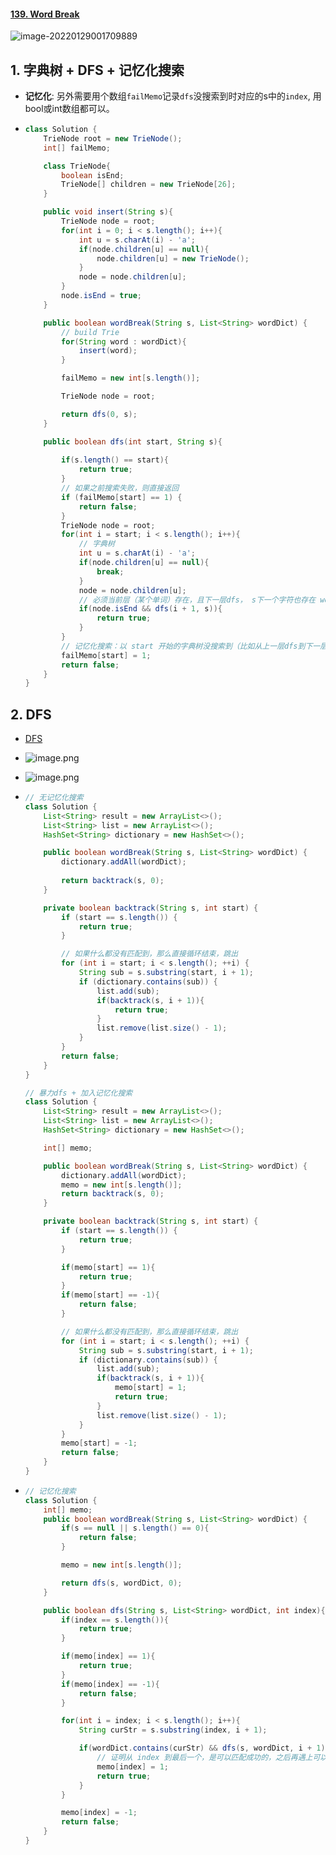 #### [139. Word Break](https://leetcode-cn.com/problems/word-break/)

![image-20220129001709889](https://raw.githubusercontent.com/TWDH/Leetcode-From-Zero/pictures/img/image-20220129001709889.png)

## 1. 字典树 + DFS + 记忆化搜索

- **记忆化**: 另外需要用个数组`failMemo`记录`dfs`没搜索到时对应的s中的`index`, 用bool或int数组都可以。

- ```java
  class Solution {
      TrieNode root = new TrieNode();
      int[] failMemo;
  
      class TrieNode{
          boolean isEnd;
          TrieNode[] children = new TrieNode[26];
      }
  
      public void insert(String s){
          TrieNode node = root;
          for(int i = 0; i < s.length(); i++){
              int u = s.charAt(i) - 'a';
              if(node.children[u] == null){
                  node.children[u] = new TrieNode();
              }
              node = node.children[u];
          }
          node.isEnd = true;
      }
  
      public boolean wordBreak(String s, List<String> wordDict) {
          // build Trie
          for(String word : wordDict){
              insert(word);
          }
  
          failMemo = new int[s.length()];
  
          TrieNode node = root;
  
          return dfs(0, s);
      }
  
      public boolean dfs(int start, String s){
          
          if(s.length() == start){
              return true;
          }
          // 如果之前搜索失败，则直接返回
          if (failMemo[start] == 1) {
              return false;
          } 
          TrieNode node = root;
          for(int i = start; i < s.length(); i++){
              // 字典树
              int u = s.charAt(i) - 'a';
              if(node.children[u] == null){
                  break;
              }
              node = node.children[u];
              // 必须当前层（某个单词）存在，且下一层dfs， s下一个字符也存在 wordSet 中的值
              if(node.isEnd && dfs(i + 1, s)){
                  return true;
              }
          }
          // 记忆化搜索：以 start 开始的字典树没搜索到（比如从上一层dfs到下一层，这层start失败了；上层for循环到这个start时，就不再搜索了）；
          failMemo[start] = 1;
          return false;
      }
  }
  ```


## 2. DFS

- [DFS](https://leetcode-cn.com/problems/word-break/solution/shou-hui-tu-jie-san-chong-fang-fa-dfs-bfs-dong-tai/)

- ![image.png](https://pic.leetcode-cn.com/5cba31457da78b75f3d593ef6f3c64c34e80db00c5e619f7e03affb1d6b829f0-image.png)

- ![image.png](https://pic.leetcode-cn.com/2f0982c37f7681f16fe290f89df77660597b828a4038689b563f40eaa4958fa8-image.png)

- ```java
  // 无记忆化搜索
  class Solution {
      List<String> result = new ArrayList<>();
      List<String> list = new ArrayList<>();
      HashSet<String> dictionary = new HashSet<>();
  
      public boolean wordBreak(String s, List<String> wordDict) {
          dictionary.addAll(wordDict);
          
          return backtrack(s, 0);
      }
  
      private boolean backtrack(String s, int start) {
          if (start == s.length()) {
              return true;
          }
  
          // 如果什么都没有匹配到，那么直接循环结束，跳出
          for (int i = start; i < s.length(); ++i) {
              String sub = s.substring(start, i + 1);
              if (dictionary.contains(sub)) {
                  list.add(sub);
                  if(backtrack(s, i + 1)){
                      return true;
                  }
                  list.remove(list.size() - 1);
              }
          }
          return false;
      }
  }
  
  // 暴力dfs + 加入记忆化搜索
  class Solution {
      List<String> result = new ArrayList<>();
      List<String> list = new ArrayList<>();
      HashSet<String> dictionary = new HashSet<>();
  
      int[] memo;
  
      public boolean wordBreak(String s, List<String> wordDict) {
          dictionary.addAll(wordDict);
          memo = new int[s.length()];
          return backtrack(s, 0);
      }
  
      private boolean backtrack(String s, int start) {
          if (start == s.length()) {
              return true;
          }
  
          if(memo[start] == 1){
              return true;
          }
          if(memo[start] == -1){
              return false;
          }
  
          // 如果什么都没有匹配到，那么直接循环结束，跳出
          for (int i = start; i < s.length(); ++i) {
              String sub = s.substring(start, i + 1);
              if (dictionary.contains(sub)) {
                  list.add(sub);
                  if(backtrack(s, i + 1)){
                      memo[start] = 1;
                      return true;
                  }
                  list.remove(list.size() - 1);
              }
          }
          memo[start] = -1;
          return false;
      }
  }
  ```

- ```java
  // 记忆化搜索
  class Solution {
      int[] memo;
      public boolean wordBreak(String s, List<String> wordDict) {
          if(s == null || s.length() == 0){
              return false;
          }
  
          memo = new int[s.length()];
  
          return dfs(s, wordDict, 0);
      }
  
      public boolean dfs(String s, List<String> wordDict, int index){
          if(index == s.length()){
              return true;
          }
  
          if(memo[index] == 1){
              return true;
          }
          if(memo[index] == -1){
              return false;
          }
  
          for(int i = index; i < s.length(); i++){
              String curStr = s.substring(index, i + 1);
  
              if(wordDict.contains(curStr) && dfs(s, wordDict, i + 1)){
                  // 证明从 index 到最后一个，是可以匹配成功的，之后再遇上可以直接返回
                  memo[index] = 1;
                  return true;
              }
          }
  
          memo[index] = -1;
          return false;
      }
  }
  ```

